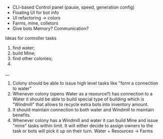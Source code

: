 - CLI-based Control panel (pause, speed, generation config) 
- Floating UI for bot info
- UI refactoring -> colors
- Farms, mine, colletors
- Give bots Memory? Communication?

Ideas for controller tasks
1) find water; 
2) build Mine; 
3) find other colonies; 
4) 
__
1) Colony should be able to issue high level tasks like "form a connection to water"
2) Whenever colony (opens Water as a resource?) has connection to a Water
it should be able to build special type of building which is "Windmill" that allows
to recycle extra bots into inventory amount.
3) It should maintain connection to both water and Windmill to maintain benefits.
4) Whenever colony has a Windmill and water it can build Mine and issue "mine" tasks within limit.
It will either decide to assign owners to the task or bots will pick it up on their turn.
Water + Resources -> Farms
